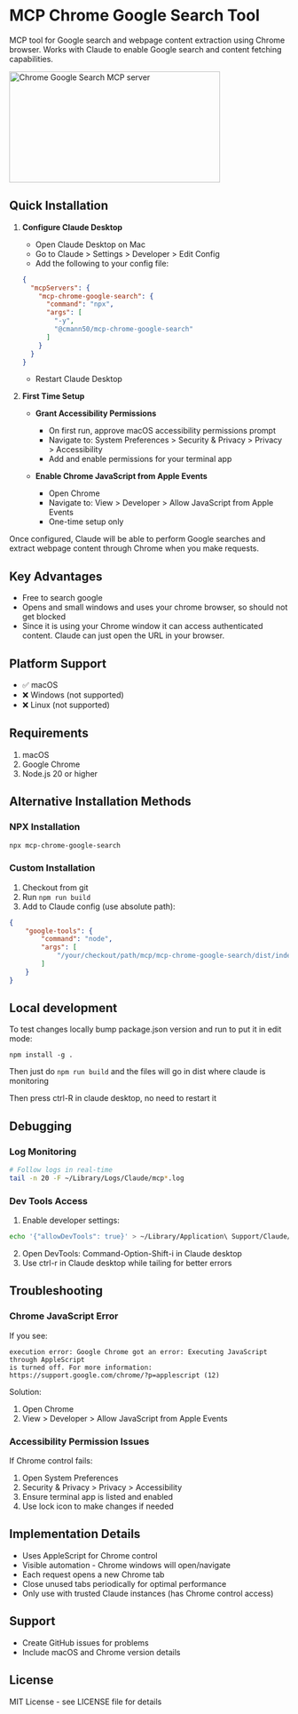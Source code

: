 # MCP Chrome Google Search Tool

MCP tool for Google search and webpage content extraction using Chrome browser. Works with Claude to enable Google search and content fetching capabilities.

<a href="https://glama.ai/mcp/servers/qomavmghwi"><img width="380" height="200" src="https://glama.ai/mcp/servers/qomavmghwi/badge" alt="Chrome Google Search MCP server" /></a>

## Quick Installation

1. **Configure Claude Desktop**
   - Open Claude Desktop on Mac
   - Go to Claude > Settings > Developer > Edit Config
   - Add the following to your config file:
   ```json
   {
     "mcpServers": {
       "mcp-chrome-google-search": {
         "command": "npx",
         "args": [
           "-y",
           "@cmann50/mcp-chrome-google-search"
         ]
       }
     }
   }
   ```
   - Restart Claude Desktop

2. **First Time Setup**
   - **Grant Accessibility Permissions**
     - On first run, approve macOS accessibility permissions prompt
     - Navigate to: System Preferences > Security & Privacy > Privacy > Accessibility
     - Add and enable permissions for your terminal app

   - **Enable Chrome JavaScript from Apple Events**
     - Open Chrome
     - Navigate to: View > Developer > Allow JavaScript from Apple Events
     - One-time setup only

Once configured, Claude will be able to perform Google searches and extract webpage content through Chrome when you make requests.

## Key Advantages

- Free to search google
- Opens and small windows and uses your chrome browser, so should not get blocked
- Since it is using your Chrome window it can access authenticated content.  Claude can just open the URL in your browser.

## Platform Support
- ✅ macOS
- ❌ Windows (not supported)
- ❌ Linux (not supported)

## Requirements
1. macOS
2. Google Chrome
3. Node.js 20 or higher

## Alternative Installation Methods

### NPX Installation
```bash
npx mcp-chrome-google-search
```


### Custom Installation
1. Checkout from git
2. Run `npm run build`
3. Add to Claude config (use absolute path):
```json
{
    "google-tools": {
        "command": "node",
        "args": [
            "/your/checkout/path/mcp/mcp-chrome-google-search/dist/index.js"
        ]
    }
}
```

## Local development

To test changes locally bump package.json version and run
to put it in edit mode:
```
npm install -g .
```
Then just do `npm run build` and the files will go in dist where claude is monitoring

Then press ctrl-R in claude desktop, no need to restart it

## Debugging

### Log Monitoring
```bash
# Follow logs in real-time
tail -n 20 -F ~/Library/Logs/Claude/mcp*.log
```

### Dev Tools Access
1. Enable developer settings:
```bash
echo '{"allowDevTools": true}' > ~/Library/Application\ Support/Claude/developer_settings.json
```
2. Open DevTools: Command-Option-Shift-i in Claude desktop
3. Use ctrl-r in Claude desktop while tailing for better errors

## Troubleshooting

### Chrome JavaScript Error
If you see:
```
execution error: Google Chrome got an error: Executing JavaScript through AppleScript 
is turned off. For more information: https://support.google.com/chrome/?p=applescript (12)
```

Solution:
1. Open Chrome
2. View > Developer > Allow JavaScript from Apple Events

### Accessibility Permission Issues
If Chrome control fails:
1. Open System Preferences
2. Security & Privacy > Privacy > Accessibility
3. Ensure terminal app is listed and enabled
4. Use lock icon to make changes if needed

## Implementation Details

- Uses AppleScript for Chrome control
- Visible automation - Chrome windows will open/navigate
- Each request opens a new Chrome tab
- Close unused tabs periodically for optimal performance
- Only use with trusted Claude instances (has Chrome control access)

## Support

- Create GitHub issues for problems
- Include macOS and Chrome version details

## License

MIT License - see LICENSE file for details
